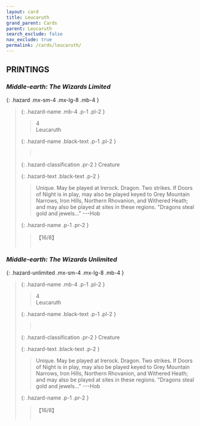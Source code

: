 ```yaml
---
layout: card
title: Leucaruth
grand_parent: Cards
parent: Leucaruth
search_exclude: false
nav_exclude: true
permalink: /cards/leucaruth/
---
```


## PRINTINGS


### _Middle-earth: The Wizards Limited_

{: .hazard .mx-sm-4 .mx-lg-8 .mb-4 }
> {: .hazard-name .mb-4 .p-1 .pl-2 }
> > <div class="hazard-mp">4</div>
> > <div class="card-name">Leucaruth</div>
>
> {: .hazard-name .black-text .p-1 .pl-2 }
> > &nbsp;
>
> {: .hazard-classification .pr-2 }
> Creature
>
> {: .hazard-text .black-text .p-2 }
> > Unique. May be played at Irerock. Dragon. Two strikes. If Doors of Night is in play, may also be played keyed to Grey Mountain Narrows, Iron Hills, Northern Rhovanion, and Withered Heath; and may also be played at sites in these regions.  "Dragons steal gold and jewels..." ---Hob  
>
> {: .hazard-name .p-1 .pr-2 }
> > <div class="card-shield">【16/8】</div>
> > <div class="card-corruption">&nbsp;</div>

### _Middle-earth: The Wizards Unlimited_

{: .hazard-unlimited .mx-sm-4 .mx-lg-8 .mb-4 }
> {: .hazard-name .mb-4 .p-1 .pl-2 }
> > <div class="hazard-mp">4</div>
> > <div class="card-name">Leucaruth</div>
>
> {: .hazard-name .black-text .p-1 .pl-2 }
> > &nbsp;
>
> {: .hazard-classification .pr-2 }
> Creature
>
> {: .hazard-text .black-text .p-2 }
> > Unique. May be played at Irerock. Dragon. Two strikes. If Doors of Night is in play, may also be played keyed to Grey Mountain Narrows, Iron Hills, Northern Rhovanion, and Withered Heath; and may also be played at sites in these regions.  "Dragons steal gold and jewels..." ---Hob  
>
> {: .hazard-name .p-1 .pr-2 }
> > <div class="card-shield">【16/8】</div>
> > <div class="card-corruption-white">&nbsp;</div>
